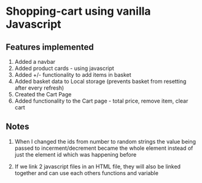 # Shopping-cart using vanilla Javascript

## Features implemented

1. Added a navbar
2. Added product cards - using javascript
3. Added +/- functionality to add items in basket
4. Added basket data to Local storage (prevents basket from resetting after every refresh)
5. Created the Cart Page
6. Added functionality to the Cart page - total price, remove item, clear cart

## Notes

1. When I changed the ids from number to random strings the value being passed to incerment/decrement became the whole element instead of just the element id which was happening before

2. If we link 2 javascript files in an HTML file, they will also be linked together and can use each others functions and variable